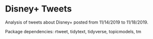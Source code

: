 # Disney\+ Tweets
Analysis of tweets about Disney+ posted from 11/14/2019 to 11/18/2019.

Package dependencies: rtweet, tidytext, tidyverse, topicmodels, tm
